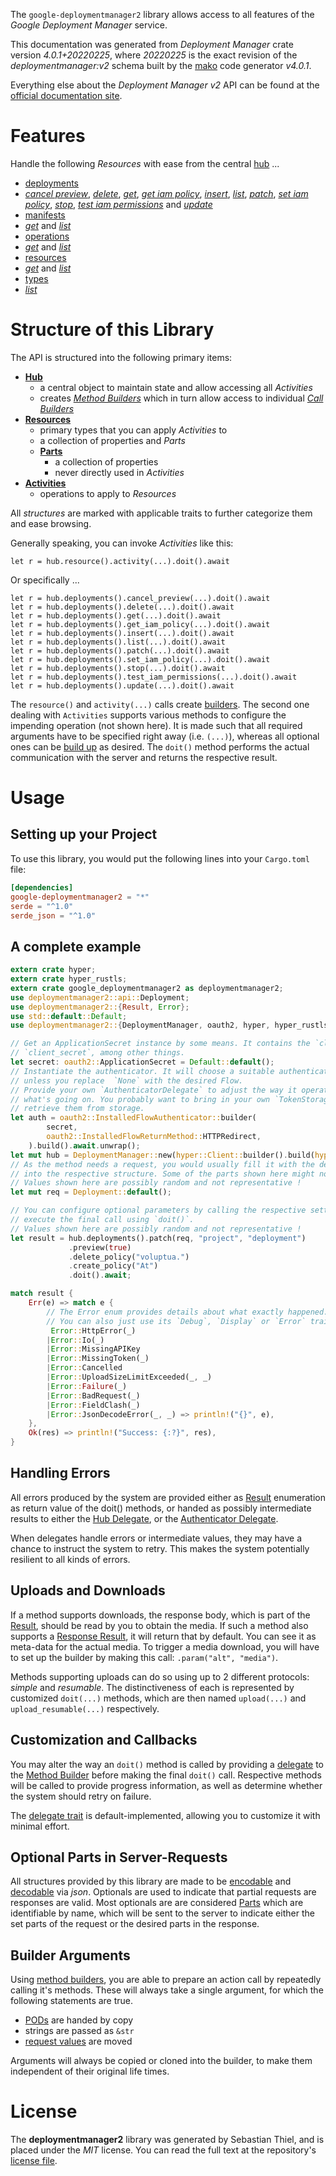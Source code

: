 <!---
DO NOT EDIT !
This file was generated automatically from 'src/generator/templates/api/README.md.mako'
DO NOT EDIT !
-->
The `google-deploymentmanager2` library allows access to all features of the *Google Deployment Manager* service.

This documentation was generated from *Deployment Manager* crate version *4.0.1+20220225*, where *20220225* is the exact revision of the *deploymentmanager:v2* schema built by the [mako](http://www.makotemplates.org/) code generator *v4.0.1*.

Everything else about the *Deployment Manager* *v2* API can be found at the
[official documentation site](https://cloud.google.com/deployment-manager).
# Features

Handle the following *Resources* with ease from the central [hub](https://docs.rs/google-deploymentmanager2/4.0.1+20220225/google_deploymentmanager2/DeploymentManager) ... 

* [deployments](https://docs.rs/google-deploymentmanager2/4.0.1+20220225/google_deploymentmanager2/api::Deployment)
 * [*cancel preview*](https://docs.rs/google-deploymentmanager2/4.0.1+20220225/google_deploymentmanager2/api::DeploymentCancelPreviewCall), [*delete*](https://docs.rs/google-deploymentmanager2/4.0.1+20220225/google_deploymentmanager2/api::DeploymentDeleteCall), [*get*](https://docs.rs/google-deploymentmanager2/4.0.1+20220225/google_deploymentmanager2/api::DeploymentGetCall), [*get iam policy*](https://docs.rs/google-deploymentmanager2/4.0.1+20220225/google_deploymentmanager2/api::DeploymentGetIamPolicyCall), [*insert*](https://docs.rs/google-deploymentmanager2/4.0.1+20220225/google_deploymentmanager2/api::DeploymentInsertCall), [*list*](https://docs.rs/google-deploymentmanager2/4.0.1+20220225/google_deploymentmanager2/api::DeploymentListCall), [*patch*](https://docs.rs/google-deploymentmanager2/4.0.1+20220225/google_deploymentmanager2/api::DeploymentPatchCall), [*set iam policy*](https://docs.rs/google-deploymentmanager2/4.0.1+20220225/google_deploymentmanager2/api::DeploymentSetIamPolicyCall), [*stop*](https://docs.rs/google-deploymentmanager2/4.0.1+20220225/google_deploymentmanager2/api::DeploymentStopCall), [*test iam permissions*](https://docs.rs/google-deploymentmanager2/4.0.1+20220225/google_deploymentmanager2/api::DeploymentTestIamPermissionCall) and [*update*](https://docs.rs/google-deploymentmanager2/4.0.1+20220225/google_deploymentmanager2/api::DeploymentUpdateCall)
* [manifests](https://docs.rs/google-deploymentmanager2/4.0.1+20220225/google_deploymentmanager2/api::Manifest)
 * [*get*](https://docs.rs/google-deploymentmanager2/4.0.1+20220225/google_deploymentmanager2/api::ManifestGetCall) and [*list*](https://docs.rs/google-deploymentmanager2/4.0.1+20220225/google_deploymentmanager2/api::ManifestListCall)
* [operations](https://docs.rs/google-deploymentmanager2/4.0.1+20220225/google_deploymentmanager2/api::Operation)
 * [*get*](https://docs.rs/google-deploymentmanager2/4.0.1+20220225/google_deploymentmanager2/api::OperationGetCall) and [*list*](https://docs.rs/google-deploymentmanager2/4.0.1+20220225/google_deploymentmanager2/api::OperationListCall)
* [resources](https://docs.rs/google-deploymentmanager2/4.0.1+20220225/google_deploymentmanager2/api::Resource)
 * [*get*](https://docs.rs/google-deploymentmanager2/4.0.1+20220225/google_deploymentmanager2/api::ResourceGetCall) and [*list*](https://docs.rs/google-deploymentmanager2/4.0.1+20220225/google_deploymentmanager2/api::ResourceListCall)
* [types](https://docs.rs/google-deploymentmanager2/4.0.1+20220225/google_deploymentmanager2/api::Type)
 * [*list*](https://docs.rs/google-deploymentmanager2/4.0.1+20220225/google_deploymentmanager2/api::TypeListCall)




# Structure of this Library

The API is structured into the following primary items:

* **[Hub](https://docs.rs/google-deploymentmanager2/4.0.1+20220225/google_deploymentmanager2/DeploymentManager)**
    * a central object to maintain state and allow accessing all *Activities*
    * creates [*Method Builders*](https://docs.rs/google-deploymentmanager2/4.0.1+20220225/google_deploymentmanager2/client::MethodsBuilder) which in turn
      allow access to individual [*Call Builders*](https://docs.rs/google-deploymentmanager2/4.0.1+20220225/google_deploymentmanager2/client::CallBuilder)
* **[Resources](https://docs.rs/google-deploymentmanager2/4.0.1+20220225/google_deploymentmanager2/client::Resource)**
    * primary types that you can apply *Activities* to
    * a collection of properties and *Parts*
    * **[Parts](https://docs.rs/google-deploymentmanager2/4.0.1+20220225/google_deploymentmanager2/client::Part)**
        * a collection of properties
        * never directly used in *Activities*
* **[Activities](https://docs.rs/google-deploymentmanager2/4.0.1+20220225/google_deploymentmanager2/client::CallBuilder)**
    * operations to apply to *Resources*

All *structures* are marked with applicable traits to further categorize them and ease browsing.

Generally speaking, you can invoke *Activities* like this:

```Rust,ignore
let r = hub.resource().activity(...).doit().await
```

Or specifically ...

```ignore
let r = hub.deployments().cancel_preview(...).doit().await
let r = hub.deployments().delete(...).doit().await
let r = hub.deployments().get(...).doit().await
let r = hub.deployments().get_iam_policy(...).doit().await
let r = hub.deployments().insert(...).doit().await
let r = hub.deployments().list(...).doit().await
let r = hub.deployments().patch(...).doit().await
let r = hub.deployments().set_iam_policy(...).doit().await
let r = hub.deployments().stop(...).doit().await
let r = hub.deployments().test_iam_permissions(...).doit().await
let r = hub.deployments().update(...).doit().await
```

The `resource()` and `activity(...)` calls create [builders][builder-pattern]. The second one dealing with `Activities` 
supports various methods to configure the impending operation (not shown here). It is made such that all required arguments have to be 
specified right away (i.e. `(...)`), whereas all optional ones can be [build up][builder-pattern] as desired.
The `doit()` method performs the actual communication with the server and returns the respective result.

# Usage

## Setting up your Project

To use this library, you would put the following lines into your `Cargo.toml` file:

```toml
[dependencies]
google-deploymentmanager2 = "*"
serde = "^1.0"
serde_json = "^1.0"
```

## A complete example

```Rust
extern crate hyper;
extern crate hyper_rustls;
extern crate google_deploymentmanager2 as deploymentmanager2;
use deploymentmanager2::api::Deployment;
use deploymentmanager2::{Result, Error};
use std::default::Default;
use deploymentmanager2::{DeploymentManager, oauth2, hyper, hyper_rustls};

// Get an ApplicationSecret instance by some means. It contains the `client_id` and 
// `client_secret`, among other things.
let secret: oauth2::ApplicationSecret = Default::default();
// Instantiate the authenticator. It will choose a suitable authentication flow for you, 
// unless you replace  `None` with the desired Flow.
// Provide your own `AuthenticatorDelegate` to adjust the way it operates and get feedback about 
// what's going on. You probably want to bring in your own `TokenStorage` to persist tokens and
// retrieve them from storage.
let auth = oauth2::InstalledFlowAuthenticator::builder(
        secret,
        oauth2::InstalledFlowReturnMethod::HTTPRedirect,
    ).build().await.unwrap();
let mut hub = DeploymentManager::new(hyper::Client::builder().build(hyper_rustls::HttpsConnectorBuilder::new().with_native_roots().https_or_http().enable_http1().enable_http2().build()), auth);
// As the method needs a request, you would usually fill it with the desired information
// into the respective structure. Some of the parts shown here might not be applicable !
// Values shown here are possibly random and not representative !
let mut req = Deployment::default();

// You can configure optional parameters by calling the respective setters at will, and
// execute the final call using `doit()`.
// Values shown here are possibly random and not representative !
let result = hub.deployments().patch(req, "project", "deployment")
             .preview(true)
             .delete_policy("voluptua.")
             .create_policy("At")
             .doit().await;

match result {
    Err(e) => match e {
        // The Error enum provides details about what exactly happened.
        // You can also just use its `Debug`, `Display` or `Error` traits
         Error::HttpError(_)
        |Error::Io(_)
        |Error::MissingAPIKey
        |Error::MissingToken(_)
        |Error::Cancelled
        |Error::UploadSizeLimitExceeded(_, _)
        |Error::Failure(_)
        |Error::BadRequest(_)
        |Error::FieldClash(_)
        |Error::JsonDecodeError(_, _) => println!("{}", e),
    },
    Ok(res) => println!("Success: {:?}", res),
}

```
## Handling Errors

All errors produced by the system are provided either as [Result](https://docs.rs/google-deploymentmanager2/4.0.1+20220225/google_deploymentmanager2/client::Result) enumeration as return value of
the doit() methods, or handed as possibly intermediate results to either the 
[Hub Delegate](https://docs.rs/google-deploymentmanager2/4.0.1+20220225/google_deploymentmanager2/client::Delegate), or the [Authenticator Delegate](https://docs.rs/yup-oauth2/*/yup_oauth2/trait.AuthenticatorDelegate.html).

When delegates handle errors or intermediate values, they may have a chance to instruct the system to retry. This 
makes the system potentially resilient to all kinds of errors.

## Uploads and Downloads
If a method supports downloads, the response body, which is part of the [Result](https://docs.rs/google-deploymentmanager2/4.0.1+20220225/google_deploymentmanager2/client::Result), should be
read by you to obtain the media.
If such a method also supports a [Response Result](https://docs.rs/google-deploymentmanager2/4.0.1+20220225/google_deploymentmanager2/client::ResponseResult), it will return that by default.
You can see it as meta-data for the actual media. To trigger a media download, you will have to set up the builder by making
this call: `.param("alt", "media")`.

Methods supporting uploads can do so using up to 2 different protocols: 
*simple* and *resumable*. The distinctiveness of each is represented by customized 
`doit(...)` methods, which are then named `upload(...)` and `upload_resumable(...)` respectively.

## Customization and Callbacks

You may alter the way an `doit()` method is called by providing a [delegate](https://docs.rs/google-deploymentmanager2/4.0.1+20220225/google_deploymentmanager2/client::Delegate) to the 
[Method Builder](https://docs.rs/google-deploymentmanager2/4.0.1+20220225/google_deploymentmanager2/client::CallBuilder) before making the final `doit()` call. 
Respective methods will be called to provide progress information, as well as determine whether the system should 
retry on failure.

The [delegate trait](https://docs.rs/google-deploymentmanager2/4.0.1+20220225/google_deploymentmanager2/client::Delegate) is default-implemented, allowing you to customize it with minimal effort.

## Optional Parts in Server-Requests

All structures provided by this library are made to be [encodable](https://docs.rs/google-deploymentmanager2/4.0.1+20220225/google_deploymentmanager2/client::RequestValue) and 
[decodable](https://docs.rs/google-deploymentmanager2/4.0.1+20220225/google_deploymentmanager2/client::ResponseResult) via *json*. Optionals are used to indicate that partial requests are responses 
are valid.
Most optionals are are considered [Parts](https://docs.rs/google-deploymentmanager2/4.0.1+20220225/google_deploymentmanager2/client::Part) which are identifiable by name, which will be sent to 
the server to indicate either the set parts of the request or the desired parts in the response.

## Builder Arguments

Using [method builders](https://docs.rs/google-deploymentmanager2/4.0.1+20220225/google_deploymentmanager2/client::CallBuilder), you are able to prepare an action call by repeatedly calling it's methods.
These will always take a single argument, for which the following statements are true.

* [PODs][wiki-pod] are handed by copy
* strings are passed as `&str`
* [request values](https://docs.rs/google-deploymentmanager2/4.0.1+20220225/google_deploymentmanager2/client::RequestValue) are moved

Arguments will always be copied or cloned into the builder, to make them independent of their original life times.

[wiki-pod]: http://en.wikipedia.org/wiki/Plain_old_data_structure
[builder-pattern]: http://en.wikipedia.org/wiki/Builder_pattern
[google-go-api]: https://github.com/google/google-api-go-client

# License
The **deploymentmanager2** library was generated by Sebastian Thiel, and is placed 
under the *MIT* license.
You can read the full text at the repository's [license file][repo-license].

[repo-license]: https://github.com/Byron/google-apis-rsblob/main/LICENSE.md

